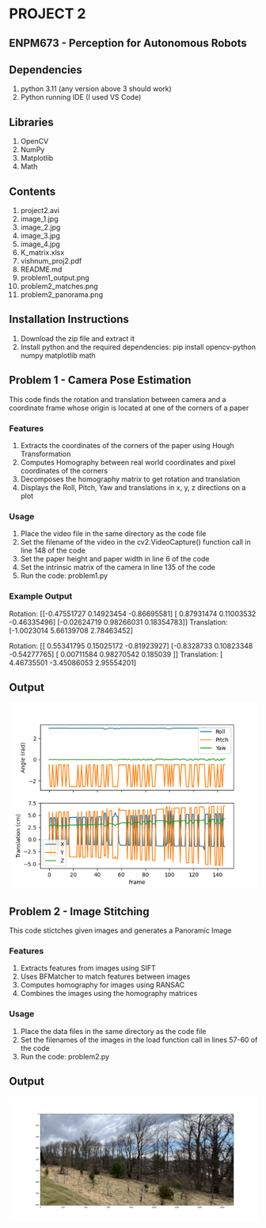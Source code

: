 # PROJECT 2
## ENPM673 - Perception for Autonomous Robots

## Dependencies
1. python 3.11 (any version above 3 should work)
2. Python running IDE (I used VS Code)

## Libraries
1. OpenCV
2. NumPy
3. Matplotlib
4. Math

## Contents
1. project2.avi
2. image_1.jpg
3. image_2.jpg
4. image_3.jpg
5. image_4.jpg
6. K_matrix.xlsx
7. vishnum_proj2.pdf
8. README.md
9. problem1_output.png
10. problem2_matches.png
11. problem2_panorama.png

## Installation Instructions
1. Download the zip file and extract it
2. Install python and the required dependencies: pip install opencv-python numpy matplotlib math

## Problem 1 - Camera Pose Estimation
This code finds the rotation and translation between camera and a coordinate frame whose origin is located at one of the corners of a paper

### Features
1. Extracts the coordinates of the corners of the paper using Hough Transformation
2. Computes Homography between real world coordinates and pixel coordinates of the corners
3. Decomposes the homography matrix to get rotation and translation
4. Displays the Roll, Pitch, Yaw and translations in x, y, z directions on a plot

### Usage
1. Place the video file in the same directory as the code file
2. Set the filename of the video in the cv2.VideoCapture() function call in line 148 of the code
3. Set the paper height and paper width in line 6 of the code
4. Set the intrinsic matrix of the camera in line 135 of the code
5. Run the code: problem1.py

### Example Output

Rotation:
 [[-0.47551727  0.14923454 -0.86695581]
 [ 0.87931474  0.11003532 -0.46335496]
 [-0.02624719  0.98266031  0.18354783]]
Translation:
 [-1.0023014   5.66139708  2.78463452]
 
 
Rotation:
 [[ 0.55341795  0.15025172 -0.81923927]
 [-0.8328733   0.10823348 -0.54277765]
 [ 0.00711584  0.98270542  0.185039  ]]
Translation:
 [ 4.46735501 -3.45086053  2.95554201]
 
 ## Output
![Camera Pose Estimation](https://github.com/vishnumandala/Camera-Pose-Estimation-and-Image-Stitching/blob/main/problem1_output.png)

## Problem 2 - Image Stitching
This code stictches given images and generates a Panoramic Image

### Features
1. Extracts features from images using SIFT
2. Uses BFMatcher to match features between images
3. Computes homography for images using RANSAC
4. Combines the images using the homography matrices

### Usage
1. Place the data files in the same directory as the code file
2. Set the filenames of the images in the load function call in lines 57-60 of the code
3. Run the code: problem2.py

## Output
![Image Stitching](https://github.com/vishnumandala/Camera-Pose-Estimation-and-Image-Stitching/blob/main/problem2_panorama.png)
